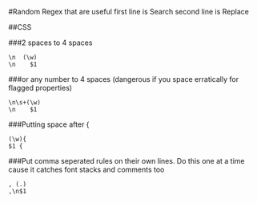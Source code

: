 #Random Regex that are useful
first line is Search
second line is Replace

##CSS

###2 spaces to 4 spaces

    \n  (\w)
    \n    $1
    
###or any number to 4 spaces (dangerous if you space erratically for flagged properties)

    \n\s+(\w)
    \n    $1
    
###Putting space after {

    (\w){
    $1 {
    
###Put comma seperated rules on their own lines. Do this one at a time cause it catches font stacks and comments too

    , (.)
    ,\n$1